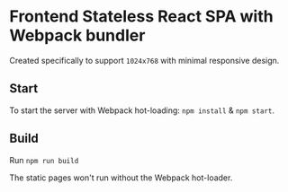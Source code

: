 # Frontend Stateless React SPA with Webpack bundler

Created specifically to support `1024x768` with minimal responsive design. 

## Start

To start the server with Webpack hot-loading: `npm install` & `npm start`. 

## Build

Run `npm run build` 

The static pages won't run without the Webpack hot-loader. 